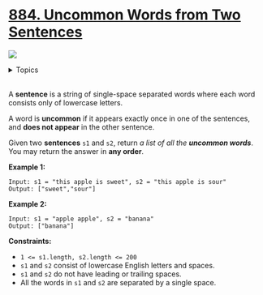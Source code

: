 # [884. Uncommon Words from Two Sentences](https://leetcode-cn.com/problems/uncommon-words-from-two-sentences/)

![](https://img.shields.io/badge/Difficulty-Easy-green.svg) 

<details>
<summary>Topics</summary>

* [`String`](https://leetcode.com/tag/string/)
* [`Hash Table`](https://leetcode.com/tag/hash-table/)

</details>
<br />

A **sentence** is a string of single-space separated words where each word consists only of lowercase letters.

A word is **uncommon** if it appears exactly once in one of the sentences, and **does not appear** in the other sentence.

Given two **sentences** `s1` and `s2`, return *a list of all the **uncommon words***. You may return the answer in **any order**.

**Example 1:**

```
Input: s1 = "this apple is sweet", s2 = "this apple is sour"
Output: ["sweet","sour"]
```

**Example 2:**

```
Input: s1 = "apple apple", s2 = "banana"
Output: ["banana"]
```

**Constraints:**

 + `1 <= s1.length, s2.length <= 200`
 + `s1` and `s2` consist of lowercase English letters and spaces.
 + `s1` and `s2` do not have leading or trailing spaces.
 + All the words in `s1` and `s2` are separated by a single space.
